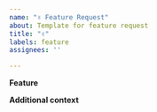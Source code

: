 ```yaml
---
name: "✌️ Feature Request"
about: Template for feature request
title: "✌️"
labels: feature
assignees: ''

---
```


**Feature**


**Additional context**
